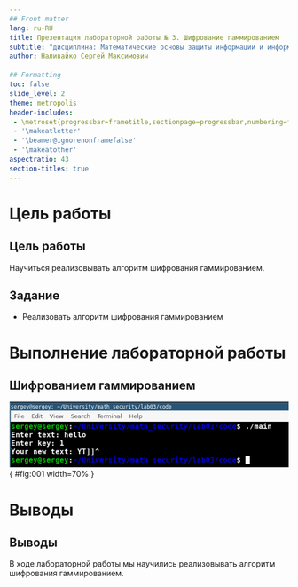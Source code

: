 ```yaml
---
## Front matter
lang: ru-RU
title: Презентация лабораторной работы № 3. Шифрование гаммированием
subtitle: "дисциплина: Математические основы защиты информации и информационной безопасности"
author: Наливайко Сергей Максимович

## Formatting
toc: false
slide_level: 2
theme: metropolis
header-includes: 
 - \metroset{progressbar=frametitle,sectionpage=progressbar,numbering=fraction}
 - '\makeatletter'
 - '\beamer@ignorenonframefalse'
 - '\makeatother'
aspectratio: 43
section-titles: true
---
```


# Цель работы

## Цель работы

Научиться реализовывать алгоритм шифрования гаммированием.

## Задание

- Реализовать алгоритм шифрования гаммированием

# Выполнение лабораторной работы

## Шифрованием гаммированием

![Шифрованием гаммированием](../img/task_exec.png){ #fig:001 width=70% }

# Выводы

## Выводы

В ходе лабораторной работы мы научились реализовывать алгоритм шифрования гаммированием.